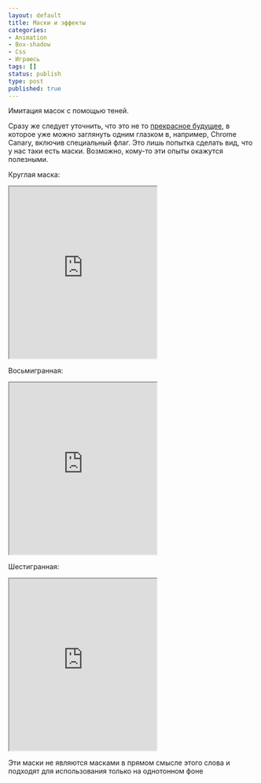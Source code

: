 ```yaml
---
layout: default
title: Маски и эффекты
categories:
- Animation
- Box-shadow
- Css
- Играюсь
tags: []
status: publish
type: post
published: true
---
```

Имитация масок с помощью теней. <!--more-->

Сразу же следует уточнить, что это не то <a href="http://www.w3.org/TR/css-masking/">прекрасное будущее</a>, в которое уже можно заглянуть одним глазком в, например, Chrome Canary, включив специальный флаг. Это лишь попытка сделать вид, что у нас таки есть маски. Возможно, кому-то эти опыты окажутся полезными.

Круглая маска:
<iframe class="jsbin" style="height: 350px" src="http://jsbin.com/EcebOKi/23/embed?output"></iframe>

Восьмигранная:
<iframe class="jsbin" style="height: 350px" src="http://jsbin.com/EcebOKi/21/embed?output"></iframe>

Шестигранная:
<iframe class="jsbin" style="height: 350px" src="http://jsbin.com/EcebOKi/25/embed?output"></iframe>

Эти маски не являются масками в прямом смысле этого слова и подходят для использования только на однотонном фоне

